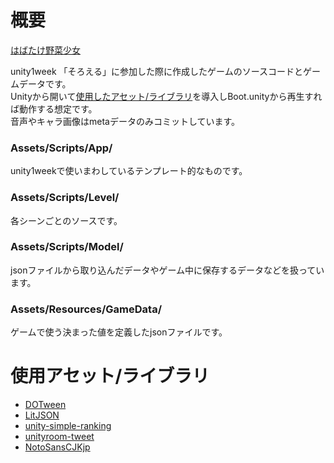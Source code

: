 # 概要
[はばたけ野菜少女](https://unityroom.com/games/flyingyasaigarl)

unity1week 「そろえる」に参加した際に作成したゲームのソースコードとゲームデータです。<br>
Unityから開いて[使用したアセット/ライブラリ](https://github.com/yamadamael/GameJam_20220502_src/edit/main/README.md#%E4%BD%BF%E7%94%A8%E3%82%A2%E3%82%BB%E3%83%83%E3%83%88%E3%83%A9%E3%82%A4%E3%83%96%E3%83%A9%E3%83%AA)を導入しBoot.unityから再生すれば動作する想定です。<br>
音声やキャラ画像はmetaデータのみコミットしています。<br>

### Assets/Scripts/App/
unity1weekで使いまわしているテンプレート的なものです。

### Assets/Scripts/Level/
各シーンごとのソースです。

### Assets/Scripts/Model/
jsonファイルから取り込んだデータやゲーム中に保存するデータなどを扱っています。

### Assets/Resources/GameData/
ゲームで使う決まった値を定義したjsonファイルです。

# 使用アセット/ライブラリ
- [DOTween](https://assetstore.unity.com/packages/tools/animation/dotween-hotween-v2-27676?locale=ja-JP)
- [LitJSON](https://litjson.net/)
- [unity-simple-ranking](https://github.com/naichilab/unity-simple-ranking)
- [unityroom-tweet](https://github.com/naichilab/unityroom-tweet)
- [NotoSansCJKjp](https://fonts.google.com/noto/specimen/Noto+Sans+JP)
